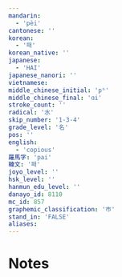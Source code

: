 ```yaml
---
mandarin:
  - 'pèi'
cantonese: ''
korean:
  - '패'
korean_native: ''
japanese:
  - 'HAI'
japanese_nanori: ''
vietnamese:
middle_chinese_initial: 'pʰ'
middle_chinese_final: 'ɑi'
stroke_count: ''
radical: '水'
skip_number: '1-3-4'
grade_level: '名'
pos: ''
english:
  - 'copious'
羅馬字: 'pai'
韓文: '패'
joyo_level: ''
hsk_level: ''
hanmun_edu_level: ''
danayo_id: 8110
mc_id: 857
graphemic_classification: '巿'
stand_in: 'FALSE'
aliases:
---
```


# Notes
